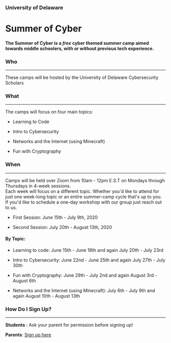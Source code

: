 ### University of Delaware 

# Summer of Cyber

#### The Summer of Cyber is a *free* cyber themed summer camp aimed towards middle schoolers, with or without previous tech experience.

### Who 
-------
These camps will be hosted by the University of Delaware Cybersecurity Scholars

### What
---------
The camps will focus on four main topics:

- Learning to Code

- Intro to Cybersecurity

- Networks and the Internet (using Minecraft)

- Fun with Cryptography

### When
----------
Camps will be held over Zoom from 10am - 12pm E.S.T on Mondays through Thursdays in 4-week sessions.  
Each week will focus on a different topic.  Whether you'd like to attend for just one week-long topic or an entire summer-camp cycle that's up to you.  If you'd like to schedule a one-day workshop with our group just reach out to us.

- First Session: June 15th - July 9th, 2020

- Second Session: July 20th - August 13th, 2020

#### By Topic: 

- Learning to code: June 15th - June 18th and again July 20th - July 23rd

- Intro to Cybersecurity: June 22nd - June 25th and again July 27th - July 30th

- Fun with Cryptography: June 29th - July 2nd and again August 3rd - August 6th

- Networks and the Internet (using Minecraft): July 6th - July 9th and again August 10th - August 13th

### How Do I Sign Up?
---------
**Students** : Ask your parent for permission before signing up!

**Parents**: [Sign up here](https://docs.google.com/forms/d/e/1FAIpQLSc2u4xMOktBeiefPk1tug7gkMo06_aXrkWOhsBvyW0yKwhKaw/viewform)
